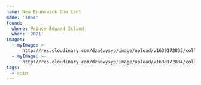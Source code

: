 ```yaml
---
name: New Brunswick One Cent
made: '1864'
found:
  where: Prince Edward Island
  when: '2021'
images:
  - myImage: >-
      http://res.cloudinary.com/dza6vysyp/image/upload/v1630172835/collection/coins/1864-new-brunswick-penny/E45A340F-62E5-48B0-910D-922A7D096AE6_1_105_c_adobespark_expeho.png
  - myImage: >-
      http://res.cloudinary.com/dza6vysyp/image/upload/v1630172834/collection/coins/1864-new-brunswick-penny/B4D43438-6D18-4D90-80FD-FEF9F85B22C0_1_105_c_adobespark_kfdngi.png
tags:
  - coin
---
```


